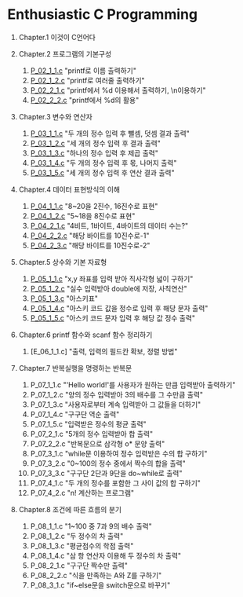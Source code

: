 # Enthusiastic C Programming

1. Chapter.1 이것이 C언어다

2. Chapter.2 프로그램의 기본구성
    1) [P_02_1_1.c](./Problem_02/P_02_1_1.c) "printf로 이름 출력하기"
    2) [P_02_1_2.c](./Problem_02/P_02_1_2.c) "printf로 여러줄 출력하기"
    3) [P_02_2_1.c](./Problem_02/P_02_2_1.c) "printf에서 %d 이용해서 출력하기, \n이용하기"
    4) [P_02_2_2.c](./Problem_02/P_02_2_2.c) "printf에서 %d의 활용"

3. Chapter.3 변수와 연산자
    1) [P_03_1_1.c](./Problem_03/P_03_1_1.c) "두 개의 정수 입력 후 뺄셈, 덧셈 결과 출력"
    2) [P_03_1_2.c](./Problem_03/P_03_1_2.c) "세 개의 정수 입력 후 결과 출력"
    3) [P_03_1_3.c](./Problem_03/P_03_1_3.c) "하나의 정수 입력 후 제곱 출력"
    4) [P_03_1_4.c](./Problem_03/P_03_1_4.c) "두 개의 정수 입력 후 몫, 나머지 출력"
    5) [P_03_1_5.c](./Problem_03/P_03_1_5.c) "세 개의 정수 입력 후 연산 결과 출력"

4. Chapter.4 데이터 표현방식의 이해
    1) [P_04_1_1.c](./Problem_04/P_04_1_1.c) "8~20을 2진수, 16진수로 표현"
    2) [P_04_1_2.c](./Problem_04/P_04_1_2.c) "5~18을 8진수로 표현"
    3) [P_04_2_1.c](./Problem_04/P_04_2_1.c) "4비트, 1바이트, 4바이트의 데이터 수는?"
    4) [P_04_2_2.c](./Problem_04/P_04_2_2.c) "해당 바이트를 10진수로-1"
    5) [P_04_2_3.c](./Problem_04/P_04_2_3.c) "해당 바이트를 10진수로-2"

5. Chapter.5 상수와 기본 자료형
    1) [P_05_1_1.c](./Problem_05/P_05_1_1.c) "x,y 좌표를 입력 받아 직사각형 넓이 구하기"
    2) [P_05_1_2.c](./Problem_05/P_05_1_2.c) "실수 입력받아 double에 저장, 사칙연산"
    3) [P_05_1_3.c](./Problem_05/P_05_1_3.c) "아스키표"
    4) [P_05_1_4.c](./Problem_05/P_05_1_4.c) "아스키 코드 값을 정수로 입력 후 해당 문자 출력"
    5) [P_05_1_5.c](./Problem_05/P_05_1_5.c) "아스키 코드 문자 입력 후 해당 값 정수 출력"

6. Chapter.6 printf 함수와 scanf 함수 정리하기
    1) [E_06_1_1.c] "출력, 입력의 필드칸 확보, 정렬 방법"

7. Chapter.7 반복실행을 명령하는 반복문
    1) P_07_1_1.c "'Hello world!'를 사용자가 원하는 만큼 입력받아 출력하기"
    2) P_07_1_2.c "양의 정수 입력받아 3의 배수를 그 수만큼 출력"
    3) P_07_1_3.c "사용자로부터 계속 입력받아 그 값들을 더하기"
    4) P_07_1_4.c "구구단 역순 출력"
    5) P_07_1_5.c "입력받은 정수의 평균 출력"
    6) P_07_2_1.c "5개의 정수 입력받아 합 출력"
    7) P_07_2_2.c "반복문으로 삼각형 o* 문양 출력"
    8) P_07_3_1.c "while문 이용하여 정수 입력받은 수의 합 구하기"
    9) P_07_3_2.c "0~100의 정수 중에서 짝수의 합을 출력"
    10) P_07_3_3.c "구구단 2단과 9단을 do~while로 출력"
    11) P_07_4_1.c "두 개의 정수를 포함한 그 사이 값의 합 구하기"
    12) P_07_4_2.c "n! 계산하는 프로그램"

8. Chapter.8 조건에 따른 흐름의 분기
    1) P_08_1_1.c "1~100 중 7과 9의 배수 출력"
    2) P_08_1_2.c "두 정수의 차 출력"
    3) P_08_1_3.c "평균점수의 학점 출력"
    4) P_08_1_4.c "삼 항 연산자 이용해 두 정수의 차 출력"
    5) P_08_2_1.c "구구단 짝수만 출력"
    6) P_08_2_2.c "식을 만족하는 A와 Z를 구하기"
    7) P_08_3_1.c "if~else문을 switch문으로 바꾸기"